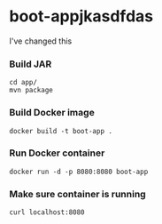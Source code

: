 # boot-appjkasdfdas
I've changed this

### Build JAR

```
cd app/
mvn package
```

### Build Docker image

```
docker build -t boot-app .
```

### Run Docker container

```
docker run -d -p 8080:8080 boot-app
```

### Make sure container is running

```
curl localhost:8080
```

